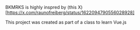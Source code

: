 BKMRKS is highly inspred by (this X)[https://x.com/raunofreiberg/status/1622094790556028928]

This project was created as part of a class to learn Vue.js
